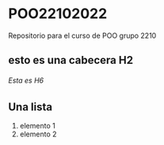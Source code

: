 # POO22102022
Repositorio para el curso de POO grupo 2210
## esto es una cabecera H2
###### Esta es H6

## Una lista

1. elemento 1
1. elemento 2

